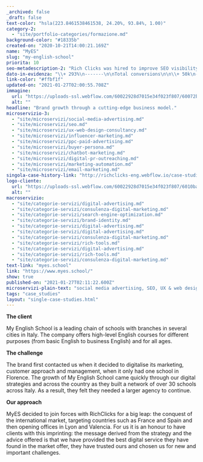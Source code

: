 ```yaml
---
_archived: false
_draft: false
text-color: "hsla(223.8461538461538, 24.20%, 93.84%, 1.00)"
category-2:
  - "site/portfolio-categories/formazione.md"
background-color: "#18335b"
created-on: "2020-10-21T14:00:21.169Z"
name: "MyES"
slug: "my-english-school"
priorita: 10
seo-metadescription-2: "Rich Clicks was hired to improve SEO visibility and increase the number of contacts (leads) generated through digital channels."
dato-in-evidenza: "\\+ 293%\n-------\n\nTotal conversions\n\n\\+ 50k\n------\n\nGenerated Leads\n\n\\+ 514%\n-------\n\nConversion Rate"
link-color: "#ffbf1f"
updated-on: "2021-01-27T02:00:55.708Z"
immagine:
  url: "https://uploads-ssl.webflow.com/60022928d7015e34f023f807/60072b18cbb7bfdb24add279_5fdcc26b9545cff499c1eb0e_case-_0000s_0008_MyES_Background-compressed-11zon.jpg"
  alt: ""
headline: "Brand growth through a cutting-edge business model."
microservizio-3:
  - "site/microservizi/social-media-advertising.md"
  - "site/microservizi/seo.md"
  - "site/microservizi/ux-web-design-consultancy.md"
  - "site/microservizi/influencer-marketing.md"
  - "site/microservizi/ppc-paid-advertising.md"
  - "site/microservizi/buyer-persona.md"
  - "site/microservizi/chatbot-marketing.md"
  - "site/microservizi/digital-pr-outreaching.md"
  - "site/microservizi/marketing-automation.md"
  - "site/microservizi/email-marketing.md"
singola-case-history-link: "http://richclicks-eng.webflow.io/case-studies/my-english-school"
logo-cliente:
  url: "https://uploads-ssl.webflow.com/60022928d7015e34f023f807/6010baf53460332337117d73_60072b8dc598e012ec32ee22_5fbd378beb20a85495a856e8_Clients-logos_0000s_0001_myes.png"
  alt: ""
macroservizio:
  - "site/categorie-servizi/digital-advertising.md"
  - "site/categorie-servizi/consulenza-digital-marketing.md"
  - "site/categorie-servizi/search-engine-optimization.md"
  - "site/categorie-servizi/brand-identity.md"
  - "site/categorie-servizi/digital-advertising.md"
  - "site/categorie-servizi/digital-advertising.md"
  - "site/categorie-servizi/consulenza-digital-marketing.md"
  - "site/categorie-servizi/rich-tools.md"
  - "site/categorie-servizi/digital-advertising.md"
  - "site/categorie-servizi/rich-tools.md"
  - "site/categorie-servizi/consulenza-digital-marketing.md"
text-link: "myes.school"
link: "https://www.myes.school/"
show: true
published-on: "2021-01-27T02:11:22.600Z"
microservizi-plain-text: "social media advertising, SEO, UX & web design, influencer marketing, paid advertising, buyer persona consultancy, Chatbot marketing, digital PR & outreaching, Marketing automation, email marketing"
tags: "case_studies"
layout: "single-case-studies.html"
---
```


**The client**

My English School is a leading chain of schools with branches in several cities in Italy. The company offers high-level English courses for different purposes (from basic English to business English) and for all ages.

**The challenge**

The brand first contacted us when it decided to digitalise its marketing, customer approach and management, when it only had one school in Florence. The growth of My English School came quickly through our digital strategies and across the country as they built a network of over 30 schools across Italy. As a result, they felt they needed a larger agency to continue.

**Our approach**

MyES decided to join forces with RichClicks for a big leap: the conquest of the international market, targeting countries such as France and Spain and then opening offices in Lyon and Valencia. For us it is an honour to have clients with this imprinting: the message derived from the strategy and the advice offered is that we have provided the best digital service they have found in the market offer, they have trusted ours and chosen us for new and important challenges.
